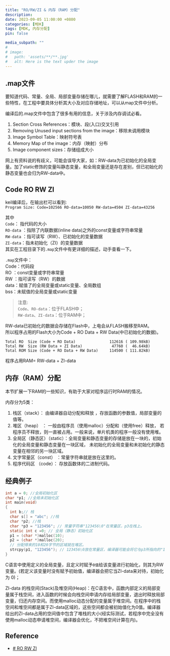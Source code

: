 ```yaml
---
title: "RO/RW/ZI & 内存（RAM）分配"
description: 
date: 2023-09-05 11:00:00 +0800
categories: [MDK]
tags: [MDK, 内存分配]
pin: false

media_subpath: ""
#
# image:
#   path: 'assets/**/**.jpg'
#   alt: Here is the text upder the image
---
```

## .map文件
要知道代码、常量、全局、局部变量存储在哪儿，就需要了解FLASH和RAM的一些特性，在工程中要具体分析其大小及对应存储地址，可以从map文件中分析。  

编译后的.map文件中包含了很多有用的信息，关于涉及内存调试必看。  
1. Section Cross References：模块、段(入口)交叉引用  
2. Removing Unused input sections from the image：移除未调用模块  
3. Image Symbol Table：映射符号表  
4. Memory Map of the image：内存（映射）分布  
5. Image component sizes：存储组成大小

网上有资料说的有歧义，可能会误导大家，如：RW-data为已初始化的全局变量。加了static修饰的变量叫静态变量，和全局变量还是存在差别，但已初始化的静态变量也会归为RW-data中。

## Code RO RW ZI
keil编译后，在输出栏可以看到:  
`Program Size: Code=102566 RO-data=10050 RW-data=4504 ZI-data=43256`

其中  
`Code`： 指代码的大小  
`RO-data` ：指除了内联数据(inline data)之外的const变量或字符串常量  
`RW-data` ：指可读写（RW）、已初始化的变量数据  
`ZI-data`：指未初始化（ZI）的变量数据  
其实在工程目录下的`.map`文件中有更详细的描述，动手查看一下。
>  
  `.map`文件中：  
  Code：代码段  
  RO ：const变量或字符串常量  
  RW ：指可读写（RW）的数据  
  data：赋值了的全局变量或static变量、全局数组  
  bss：未赋值的全局变量或static变量  

>注意:  
  `Code`、`RO-data`：位于FLASH中；  
  `RW-data`、`ZI-data`：位于RAM中；  

RW-data已初始化的数据会存储在Flash中，上电会从FLASH搬移至RAM。  
所以程序占用的Flash大小为Code + RO Data + RW Data(中已初始化的数据)。
>
    Total RO  Size (Code + RO Data)               112616 ( 109.98kB)
    Total RW  Size (RW Data + ZI Data)             47760 (  46.64kB)
    Total ROM Size (Code + RO Data + RW Data)     114500 ( 111.82kB)
程序占用RAM= RW-data + ZI-data

## **内存（RAM）分配**  
本节扩展一下RAM的一些知识，有助于大家对程序运行时RAM的情况。

内存分为5类：  
1. 栈区（stack）： 由编译器自动分配和释放 ，存放函数的参数值，局部变量的值等。  
2. 堆区（heap） ： 一般由程序员（使用malloc）分配和（使用free）释放， 若程序员不释放，则一直被占用。一般来说，单片机类的程序一般没有使用堆。  
3. 全局区（静态区）（static）：全局变量和静态变量的存储是放在一块的，初始化的全局变量和静态变量在一块区域， 未初始化的全局变量和未初始化的静态变量在相邻的另一块区域。  
4. 文字常量区（const） ：常量字符串就是放在这里的。   
5. 程序代码区 （code）： 存放函数体的二进制代码。  

## **经典例子**
```c
int a = 0; //全局初始化区
char *p1; //全局未初始化区
int main(void)
{
  int b;// 栈
  char s[] = "abc"; //栈
  char *p2; //栈
  char *p3 = "123456"; // 常量字符串"123456\0"在常量区，p3在栈上。
  static int c =0; // 全局（静态）初始化区
  p1 = (char *)malloc(10);
  p2 = (char *)malloc(20);
  // 分配得来的10和20字节的区域就在堆区。
  strcpy(p1, "123456"); // 123456\0放在常量区，编译器可能会将它与p3所指向的"123456"优化成一个地方。
}
```

C语言中使用定义的全局变量，且定义时赋予`0值`给该变量进行初始化，则其为RW变量。(若定义该变量时没有赋予初始值，编译器会把它当ZI-data来对待，初始化为 0)；

ZI-data 的栈空间(Stack)及堆空间(Heap)：在C语言中，函数内部定义的局部变量属于栈空间，进入函数的时候会向栈空间申请内存给局部变量，退出时释放局部变量，归还内存空间。而使用malloc动态分配的变量属于堆空间。在程序中的栈空间和堆空间都是属于ZI-data区域的，这些空间都会被初始值化为0值。编译器给出的ZI-data占用的空间值中包含了堆栈的大小(经实际测试，若程序中完全没有使用malloc动态申请堆空间，编译器会优化，不把堆空间计算在内)。

## Reference
- [# RO RW ZI](https://mp.weixin.qq.com/s/Ey9ZqHt05sXdwescFl2vZA)
